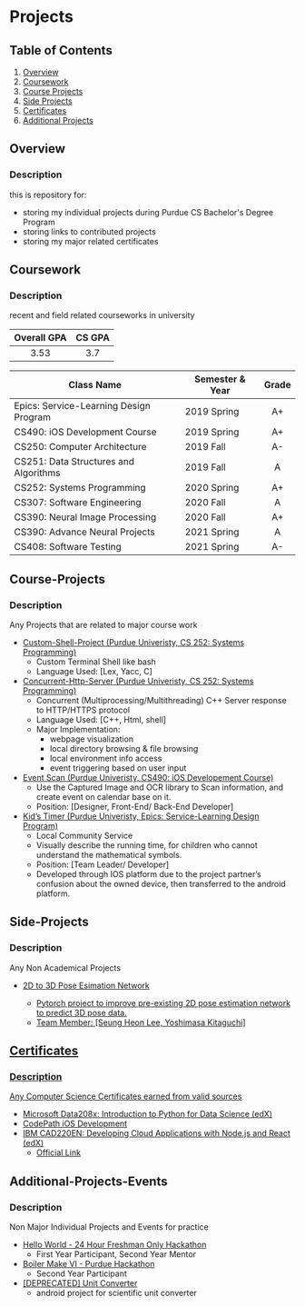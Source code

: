 # Projects

## Table of Contents
1. [Overview](#Overview)
1. [Coursework](#Coursework)
1. [Course Projects](#Course-Projects)
1. [Side Projects](#Side-Projects)
1. [Certificates](#Certificates)
1. [Additional Projects](#Additional-Projects-Events)



## Overview
### Description
this is repository for:
- storing my individual projects during Purdue CS Bachelor's Degree Program
- storing links to contributed projects
- storing my major related certificates

## Coursework
### Description
recent and field related courseworks in university

| Overall GPA | CS GPA |
|:-----------:|:------:|
| 3.53        | 3.7    |

| Class Name                             | Semester & Year | Grade |
|----------------------------------------|-----------------|:-----:|
|	Epics: Service-Learning Design Program | 2019 Spring     | A+    |
|	CS490: iOS Development Course 				 | 2019 Spring		 | A+    |
|	CS250: Computer Architecture					 | 2019 Fall		   | A-    |
|	CS251: Data Structures and Algorithms	 | 2019 Fall  		 | A     |
|	CS252: Systems Programming					   | 2020 Spring	   | A+    |
|	CS307: Software Engineering					   | 2020 Fall  	   | A     |
|	CS390: Neural Image Processing			   | 2020 Fall  	   | A+    |
|	CS390: Advance Neural Projects			   | 2021 Spring	   | A     |
|	CS408: Software Testing   					   | 2021 Spring	   | A-    |


## Course-Projects
### Description
Any Projects that are related to major course work
* <a href=https://github.com/lee3072/Custom-Shell-Project> Custom-Shell-Project (Purdue Univeristy, CS 252: Systems Programming) </a>
  - Custom Terminal Shell like bash
  - Language Used: [Lex, Yacc, C]
* <a href=https://github.com/lee3072/Concurrent-Http-Server> Concurrent-Http-Server (Purdue Univeristy, CS 252: Systems Programming) </a>
  - Concurrent (Multiprocessing/Multithreading) C++ Server response to HTTP/HTTPS protocol
  - Language Used: [C++, Html, shell]
  - Major Implementation:
    - webpage visualization
    - local directory browsing & file browsing
    - local environment info access
    - event triggering based on user input 
* <a href="https://github.com/eventscan/eventscan"> Event Scan (Purdue Univeristy, CS490: iOS Developement Course) </a>
  -	Use the Captured Image and OCR library to Scan information, and create event on calendar base on it.
  -	Position: [Designer, Front-End/ Back-End Developer]
* <a href="https://play.google.com/store/apps/details?id=cds.epics.kidstimerproject"> Kid’s Timer (Purdue Univeristy, Epics: Service-Learning Design Program) </a>
  - Local Community Service
  -	Visually describe the running time, for children who cannot understand the mathematical symbols.
  -	Position: [Team Leader/ Developer]
  -	Developed through IOS platform due to the project partner’s confusion about the owned device, then transferred to the android platform.

## Side-Projects
### Description
Any Non Academical Projects
* <a href=https://github.com/YoshiKitaguchi/3d_pose_estimation_demo> 2D to 3D Pose Esimation Network
  -	Pytorch project to improve pre-existing 2D pose estimation network to predict 3D pose data.
  - Team Member: [Seung Heon Lee, Yoshimasa Kitaguchi]

## Certificates
### Description
Any Computer Science Certificates earned from valid sources
* <a href=https://github.com/lee3072/Projects/blob/master/Certificate_1/Edx%20Class/Microsoft%20DAT208x%20Certificate%20_%20edX.pdf> Microsoft Data208x: Introduction to Python for Data Science (edX) </a>
* <a href=https://github.com/lee3072/Projects/blob/master/Certificate_2/CodePath/iOSSpring2019_wsigUni138.pdf> CodePath iOS Development </a>
* <a href=https://github.com/lee3072/Projects/blob/master/Certificate_3/Edx%20Class/IBM%20CAD220EN%20Certificate%20%7C%20edX.pdf> IBM CAD220EN: Developing Cloud Applications with Node.js and React (edX) </a>
  - <a href=https://courses.edx.org/certificates/f64e089f90ff4ed59ad70531b66b77bc> Official Link </a>

## Additional-Projects-Events
### Description
Non Major Individual Projects and Events for practice
* <a href="https://devpost.com/software/class_manager"> Hello World - 24 Hour Freshman Only Hackathon</a>
  - First Year Participant, Second Year Mentor
* <a href="https://devpost.com/software/projects-2e8buc">	Boiler Make VI - Purdue Hackathon </a>
  - Second Year Participant
* <a href="https://play.google.com/store/apps/details?id=com.developer.iseungheon.unitconverter"> [DEPRECATED] Unit Converter </a>
  - android project for scientific unit converter


